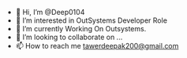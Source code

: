 - 👋 Hi, I’m @Deep0104
- 👀 I’m interested in OutSystems Developer Role
- 🌱 I’m currently Working On Outsystems.
- 💞️ I’m looking to collaborate on ...
- 📫 How to reach me tawerdeepak200@gmail.com

<!---
Deep0104/Deep0104 is a ✨ special ✨ repository because its `README.md` (this file) appears on your GitHub profile.
You can click the Preview link to take a look at your changes.
--->

